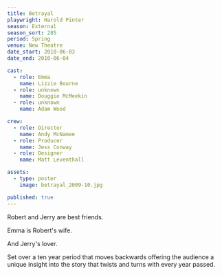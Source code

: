 ```yaml
---
title: Betrayal
playwright: Harold Pinter
season: External
season_sort: 285
period: Spring
venue: New Theatre
date_start: 2010-06-03
date_end: 2010-06-04

cast:
  - role: Emma
    name: Lizzie Bourne
  - role: unknown
    name: Douggie McMeekin
  - role: unknown
    name: Adam Wood

crew:
  - role: Director
    name: Andy McNamee
  - role: Producer
    name: Jess Conway
  - role: Designer
    name: Matt Leventhall

assets:
  - type: poster
    image: betrayal_2009-10.jpg

published: true
---
```


Robert and Jerry are best friends.

Emma is Robert's wife.

And Jerry's lover.

Set over a ten year period that moves backwards offering the audience a unique insight into the story that twists and turns with every year passed.
